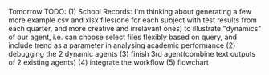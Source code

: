 Tomorrow TODO: 
(1) School Records: I'm thinking about generating a few more example csv and xlsx files(one for each subject with test results from each quarter, and more creative and irrelavant ones) to illustrate "dynamics" of our agent, i.e. can choose select files flexibly based on query, and include trend as a parameter in analysing academic performance
(2) debugging the 2 dynamic agents
(3) finish 3rd agent(combine text outputs of 2 existing agents)
(4) integrate the workflow
(5) flowchart
